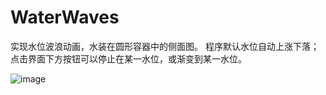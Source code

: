 # WaterWaves
实现水位波浪动画，水装在圆形容器中的侧面图。
程序默认水位自动上涨下落；
点击界面下方按钮可以停止在某一水位，或渐变到某一水位。

![image](https://github.com/YangBen/WaterWaves/blob/master/demo2.png)

